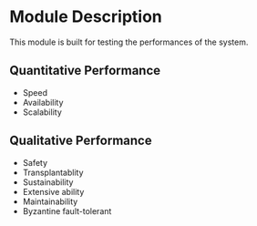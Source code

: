 # Module Description

This module is built for testing the performances of the system.

## Quantitative Performance

* Speed
* Availability
* Scalability


## Qualitative Performance

* Safety
* Transplantablity
* Sustainability
* Extensive ability
* Maintainability
* Byzantine fault-tolerant